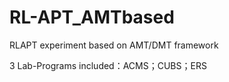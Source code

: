 # RL-APT_AMTbased
RLAPT experiment based on AMT/DMT framework

3 Lab-Programs included：ACMS；CUBS；ERS
